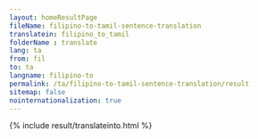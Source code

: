 ```yaml
---
layout: homeResultPage
fileName: filipino-to-tamil-sentence-translation
translatein: filipino_to_tamil
folderName : translate
lang: ta
from: fil
to: ta
langname: filipino-to
permalink: /ta/filipino-to-tamil-sentence-translation/result
sitemap: false
nointernationalization: true
---
```

{% include result/translateinto.html %}

<script src="/js/result/translation.js" data-foldername="{{page.folderName}}" data-lang="{{page.lang}}"></script>
